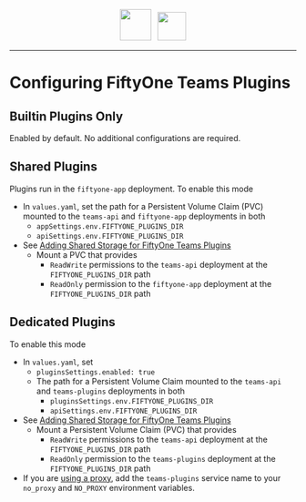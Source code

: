 <!-- markdownlint-disable no-inline-html line-length -->
<!-- markdownlint-disable-next-line first-line-heading -->
<div align="center">
<p align="center">

<img src="https://user-images.githubusercontent.com/25985824/106288517-2422e000-6216-11eb-871d-26ad2e7b1e59.png" height="55px"> &nbsp;
<img src="https://user-images.githubusercontent.com/25985824/106288518-24bb7680-6216-11eb-8f10-60052c519586.png" height="50px">

</p>
</div>
<!-- markdownlint-enable no-inline-html line-length -->

---

# Configuring FiftyOne Teams Plugins

## Builtin Plugins Only

Enabled by default.
No additional configurations are required.

## Shared Plugins

Plugins run in the `fiftyone-app` deployment.
To enable this mode

- In `values.yaml`, set the path for a Persistent Volume Claim (PVC)
  mounted to the `teams-api` and `fiftyone-app` deployments in both
  - `appSettings.env.FIFTYONE_PLUGINS_DIR`
  - `apiSettings.env.FIFTYONE_PLUGINS_DIR`
- See
  [Adding Shared Storage for FiftyOne Teams Plugins][plugins-storage]
  - Mount a PVC that provides
    - `ReadWrite` permissions to the `teams-api` deployment
      at the `FIFTYONE_PLUGINS_DIR` path
    - `ReadOnly` permission to the `fiftyone-app` deployment
      at the `FIFTYONE_PLUGINS_DIR` path

## Dedicated Plugins

To enable this mode

- In `values.yaml`, set
  - `pluginsSettings.enabled: true`
  - The path for a Persistent Volume Claim mounted to the
    `teams-api` and `teams-plugins` deployments in both
    - `pluginsSettings.env.FIFTYONE_PLUGINS_DIR`
    - `apiSettings.env.FIFTYONE_PLUGINS_DIR`
- See
  [Adding Shared Storage for FiftyOne Teams Plugins][plugins-storage]
  - Mount a Persistent Volume Claim (PVC) that provides
    - `ReadWrite` permissions to the `teams-api` deployment
      at the `FIFTYONE_PLUGINS_DIR` path
    - `ReadOnly` permission to the `teams-plugins` deployment
      at the `FIFTYONE_PLUGINS_DIR` path
- If you are
  [using a proxy](https://github.com/voxel51/fiftyone-teams-app-deploy/blob/main/helm/docs/configuring-proxies.md),
  add the `teams-plugins` service name to your `no_proxy` and
  `NO_PROXY` environment variables.

[plugins-storage]: https://github.com/voxel51/fiftyone-teams-app-deploy/blob/main/helm/docs/plugins-storage.md
